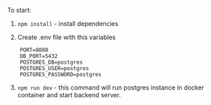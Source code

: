 To start: 

1) `npm install` - install dependencies

2) Create .env file with this variables
```
    PORT=8080
    DB_PORT=5432
    POSTGRES_DB=postgres
    POSTGRES_USER=postgres
    POSTGRES_PASSWORD=postgres
```

3) `npm run dev` - this command will run postgres instance in docker container and start backend server.
